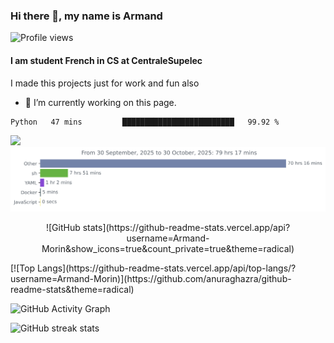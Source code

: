 ### Hi there 👋, my name is Armand          
![Profile views](https://gpvc.arturio.dev/Armand-Morin)  
#### I am student French in CS at CentraleSupelec

I made this projects just for work and fun also 


- 🔭 I’m currently working on this page. 


<!--START_SECTION:waka-->
```text
Python   47 mins         █████████████████████████   99.92 % 
```
<!--END_SECTION:waka-->
<img src="https://wakatime.com/share/@b6da5011-d12e-47d0-ac0c-60847ca1034a/f7da7e39-d816-4450-afe8-53d8244bad51.svg"/>
<img src="https://github.com/avinal/avinal/blob/main/images/stat.svg" alt="Avinal WakaTime Activity"/>

<p align=center>
  ![GitHub stats](https://github-readme-stats.vercel.app/api?username=Armand-Morin&show_icons=true&count_private=true&theme=radical)  </p>
[![Top Langs](https://github-readme-stats.vercel.app/api/top-langs/?username=Armand-Morin)](https://github.com/anuraghazra/github-readme-stats&theme=radical)

![GitHub Activity Graph](https://activity-graph.herokuapp.com/graph?username=Armand-Morin&theme=radical)  

![GitHub streak stats](https://github-readme-streak-stats.herokuapp.com/?user=Armand-Morin&theme=radical)  
